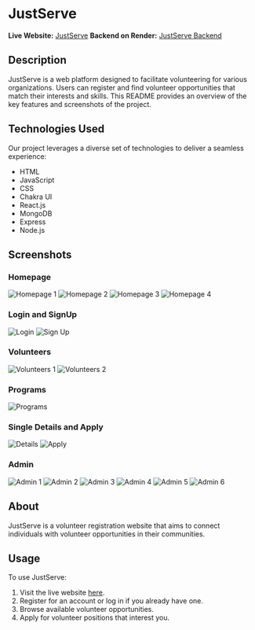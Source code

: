 # JustServe

**Live Website:** [JustServe](https://justserve-anshkathpal.vercel.app/)
**Backend on Render:** [JustServe Backend](https://justserve.onrender.com/)

## Description

JustServe is a web platform designed to facilitate volunteering for various organizations. Users can register and find volunteer opportunities that match their interests and skills. This README provides an overview of the key features and screenshots of the project.

## Technologies Used

Our project leverages a diverse set of technologies to deliver a seamless experience:

- HTML
- JavaScript
- CSS
- Chakra UI
- React.js
- MongoDB
- Express
- Node.js

## Screenshots

### Homepage

![Homepage 1](https://github.com/AnshKathpal/dizzy-vase-3091/assets/115460552/25d8e9f7-4e54-44fd-a1ee-f5d27ead54f1)
![Homepage 2](https://github.com/AnshKathpal/dizzy-vase-3091/assets/115460552/97d666b2-1d00-4f2d-b44f-b3b321955448)
![Homepage 3](https://github.com/AnshKathpal/dizzy-vase-3091/assets/115460552/b2cd06b4-5bca-428e-8edf-c5d24450ea5d)
![Homepage 4](https://github.com/AnshKathpal/dizzy-vase-3091/assets/115460552/189ceb6e-abe6-4749-8ca0-fa521362ef15)

### Login and SignUp

![Login](https://github.com/AnshKathpal/dizzy-vase-3091/assets/115460552/0e7fea4e-0f8d-4ee7-bb25-11260579e4e0)
![Sign Up](https://github.com/AnshKathpal/dizzy-vase-3091/assets/115460552/176e0a0d-9173-4553-92d0-d6541f597a56)

### Volunteers

![Volunteers 1](https://github.com/AnshKathpal/dizzy-vase-3091/assets/115460552/03422fc4-17a3-495b-9a32-3e0cf0d6c51a)
![Volunteers 2](https://github.com/AnshKathpal/dizzy-vase-3091/assets/115460552/f305bb53-c378-4f65-b4f1-983234e6ba1f)

### Programs

![Programs](https://github.com/AnshKathpal/dizzy-vase-3091/assets/115460552/211696a1-bee0-4a67-ac1b-735a4b29f703)

### Single Details and Apply

![Details](https://github.com/AnshKathpal/dizzy-vase-3091/assets/115460552/d8d67f45-c9b1-42a5-bb40-fe5f7fac16ea)
![Apply](https://github.com/AnshKathpal/dizzy-vase-3091/assets/115460552/067c1ee5-8e2a-4d69-8fd4-1137f633a289)

### Admin

![Admin 1](https://github.com/AnshKathpal/dizzy-vase-3091/assets/115460552/d544cd07-81de-484d-b6bd-9016d61cff0f)
![Admin 2](https://github.com/AnshKathpal/dizzy-vase-3091/assets/115460552/acebfa9a-e539-4b4b-9124-55b02974c498)
![Admin 3](https://github.com/AnshKathpal/dizzy-vase-3091/assets/115460552/8d880ec9-7bad-40fe-8042-6391ca3f1026)
![Admin 4](https://github.com/AnshKathpal/dizzy-vase-3091/assets/115460552/5f133106-190f-4f7d-b6b6-295c11e90b0c)
![Admin 5](https://github.com/AnshKathpal/dizzy-vase-3091/assets/115460552/21a08537-5d44-46c0-8da9-5df9c0969b10)
![Admin 6](https://github.com/AnshKathpal/dizzy-vase-3091/assets/115460552/ffc6737b-9866-4b41-a378-cb8682476c21)

## About

JustServe is a volunteer registration website that aims to connect individuals with volunteer opportunities in their communities.

## Usage

To use JustServe:

1. Visit the live website [here](https://justserve-anshkathpal.vercel.app/).
2. Register for an account or log in if you already have one.
3. Browse available volunteer opportunities.
4. Apply for volunteer positions that interest you.
